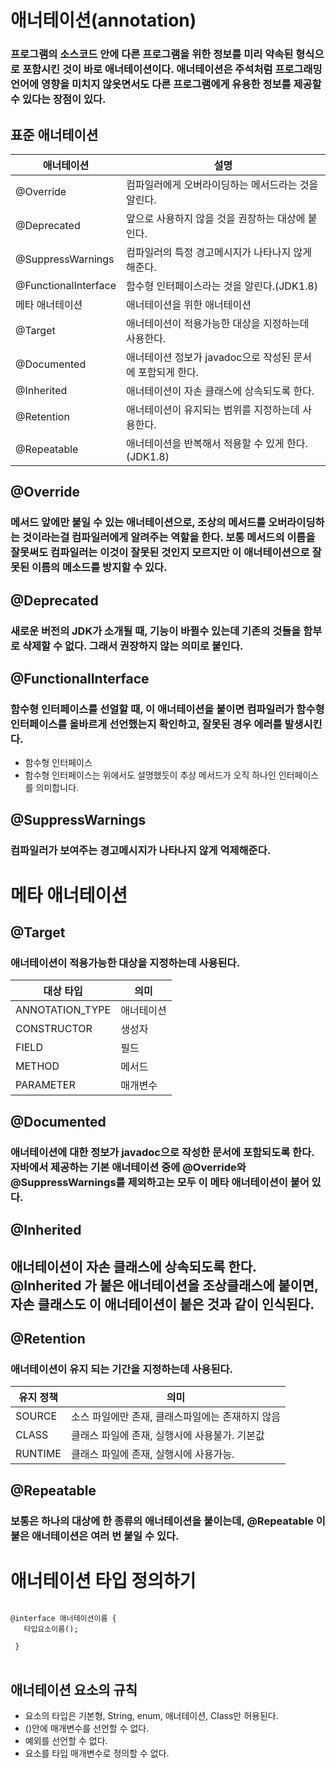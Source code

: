 # 애너테이션(annotation)

### 프로그램의 소스코드 안에 다른 프로그램을 위한 정보를 미리 약속된 형식으로 포함시킨 것이 바로 애너테이션이다. 애너테이션은 주석처럼 프로그래밍 언어에 영향을 미치지 않읏면서도 다른 프로그램에게 유용한 정보를 제공할 수 있다는 장점이 있다.

## 표준 애너테이션
| 애너테이션                | 설명                                   |
|----------------------|--------------------------------------|
| @Override            | 컴파일러에게 오버라이딩하는 메서드라는 것을 알린다.         |
| @Deprecated          | 앞으로 사용하지 않을 것을 권장하는 대상에 붙인다.         |
| @SuppressWarnings    | 컴파일러의 특정 경고메시지가 나타나지 않게 해준다.         |
| @FunctionalInterface | 함수형 인터페이스라는 것을 알린다.(JDK1.8)          |
| 메타 애너테이션             | 애너테이션을 위한 애너테이션                      |
| @Target              | 애너테이션이 적용가능한 대상을 지정하는데 사용한다.         |
| @Documented          | 애너테이션 정보가 javadoc으로 작성된 문서에 포함되게 한다. |
| @Inherited           | 애너테이션이 자손 클래스에 상속되도록 한다.             |
| @Retention           | 애너테이션이 유지되는 범위를 지정하는데 사용한다.          |
| @Repeatable          | 애너테이션을 반복해서 적용할 수 있게 한다.(JDK1.8)     |

## @Override
### 메서드 앞에만 붙일 수 있는 애너테이션으로, 조상의 메서드를 오버라이딩하는 것이라는걸 컴파일러에게 알려주는 역할을 한다. 보통 메서드의 이름을 잘못써도 컴파일러는 이것이 잘못된 것인지 모르지만 이 애너테이션으로 잘못된 이름의 메소드를 방지할 수 있다.

## @Deprecated
### 새로운 버전의 JDK가 소개될 때, 기능이 바뀔수 있는데 기존의 것들을 함부로 삭제할 수 없다. 그래서 권장하지 않는 의미로 붙인다.

## @FunctionalInterface
### 함수형 인터페이스를 선얼할 때, 이 애너테이션을 붙이면 컴파일러가 함수형 인터페이스를 올바르게 선언했는지 확인하고, 잘못된 경우 에러를 발생시킨다.
 
- 함수형 인터페이스
- 함수형 인터페이스는 위에서도 설명했듯이 추상 메서드가 오직 하나인 인터페이스를 의미합니다.

## @SuppressWarnings
### 컴파일러가 보여주는 경고메시지가 나타나지 않게 억제해준다.

# 메타 애너테이션
## @Target
### 애너테이션이 적용가능한 대상을 지정하는데 사용된다.
| 대상 타입           | 의미    |
|-----------------|-------|
| ANNOTATION_TYPE | 애너테이션 |
| CONSTRUCTOR     | 생성자   |
| FIELD           | 필드    |
| METHOD          | 메서드   |
| PARAMETER       | 매개변수  |

## @Documented
### 애너테이션에 대한 정보가 javadoc으로 작성한 문서에 포함되도록 한다. 자바에서 제공하는 기본 애너테이션 중에 @Override와 @SuppressWarnings를 제외하고는 모두 이 메타 애너테이션이 붙어 있다.

## @Inherited
## 애너테이션이 자손 클래스에 상속되도록 한다. @Inherited 가 붙은 애너테이션을 조상클래스에 붙이면, 자손 클래스도 이 애너테이션이 붙은 것과 같이 인식된다.

## @Retention
### 애너테이션이 유지 되는 기간을 지정하는데 사용된다.
| 유지 정책   | 의미                          |
|---------|-----------------------------|
| SOURCE  | 소스 파일에만 존재, 클래스파일에는 존재하지 않음 |
| CLASS   | 클래스 파일에 존재, 실행시에 사용불가. 기본값  |
| RUNTIME | 클래스 파일에 존재, 실행시에 사용가능.      |

## @Repeatable
### 보통은 하나의 대상에 한 종류의 애너테이션을 붙이는데, @Repeatable 이 붙은 애너테이션은 여러 번 붙일 수 있다.

# 애너테이션 타입 정의하기
<pre>
<code>
@interface 애너테이션이름 {
   타입요소이름();
  
 }
</code>
</pre>

## 애너테이션 요소의 규칙
- 요소의 타입은 기본형, String, enum, 애너테이션, Class만 허용된다.
- ()안에 매개변수를 선언할 수 없다.
- 예외를 선언할 수 없다.
- 요소를 타입 매개변수로 정의할 수 없다.

  
